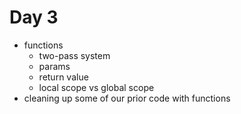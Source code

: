 # Day 3

- functions
  - two-pass system
  - params
  - return value
  - local scope vs global scope
- cleaning up some of our prior code with functions
